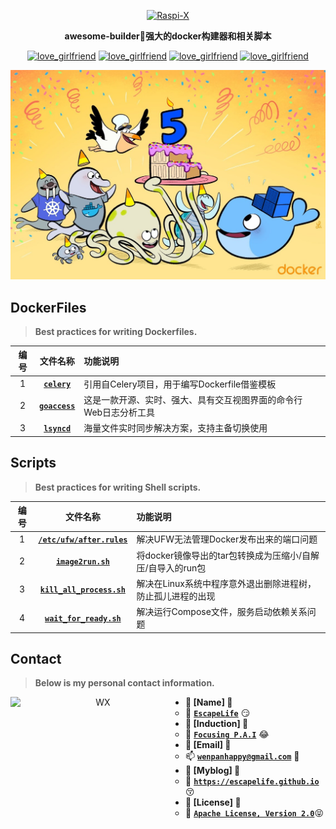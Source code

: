 <p align=center>
  <a href="https://github.com/EscapeLife/love_girlfriend.git">
    <img src="https://escapelife-1257414824.cos.ap-shanghai.myqcloud.com/never-forget-why-you-started.gif" width="680" height="120" alt="Raspi-X" >
  </a>
</p>

<p align=center>
  <b>awesome-builder🐚强大的docker构建器和相关脚本</b>
</p>

<p align="center">
  <a href="https://github.com/EscapeLife/awesome-builder.git"><img src="https://img.shields.io/badge/Project-love_girlfriend-green.svg?style=for-the-badge&logo=ubuntu" alt="love_girlfriend"></a>
  <a href="https://github.com/EscapeLife/awesome-builder.git"><img src="https://img.shields.io/badge/Author-Escape-orange.svg?style=for-the-badge&logo=vim" alt="love_girlfriend"></a>
  <a href="https://github.com/EscapeLife/awesome-builder.git"><img src="https://img.shields.io/badge/Languages-Python-yellow.svg?style=for-the-badge&logo=python" alt="love_girlfriend"></a>
  <a href="https://github.com/EscapeLife/awesome-builder.git"><img src="https://img.shields.io/badge/Contributions-Weclone-blue.svg?style=for-the-badge&logo=coffeescript" alt="love_girlfriend"></a>
</p>

<p align=center>
  <a href="https://github.com/EscapeLife/DotFiles.git">
    <img src="https://github.com/EscapeLife/awesome-builder/blob/master/images/awesome-docker.jpg" >
  </a>
</p>


## DockerFiles

> **Best practices for writing Dockerfiles.**

| 编号 | 文件名称 | 功能说明 |
| :-----: | :-----: | :----- |
| 1 | [**`celery`**](https://github.com/EscapeLife/awesome-builder/tree/master/DockerFiles/celery) | 引用自Celery项目，用于编写Dockerfile借鉴模板 |
| 2 | [**`goaccess`**](https://github.com/EscapeLife/awesome-builder/tree/master/DockerFiles/goaccess) | 这是一款开源、实时、强大、具有交互视图界面的命令行Web日志分析工具 |
| 3 | [**`lsyncd`**](https://github.com/EscapeLife/awesome-builder/tree/master/DockerFiles/lsyncd) | 海量文件实时同步解决方案，支持主备切换使用 |


## Scripts

> **Best practices for writing Shell scripts.**

| 编号 | 文件名称 | 功能说明 |
| :-----: | :-----: | :----- |
| 1 | [**`/etc/ufw/after.rules`**](https://github.com/EscapeLife/awesome-builder/blob/master/Scripts/after.rules) | 解决UFW无法管理Docker发布出来的端口问题 |
| 2 | [**`image2run.sh`**](https://github.com/EscapeLife/awesome-builder/blob/master/Scripts/image2run.sh) | 将docker镜像导出的tar包转换成为压缩小/自解压/自导入的run包 |
| 3 | [**`kill_all_process.sh`**](https://github.com/EscapeLife/awesome-builder/blob/master/Scripts/kill_all_process.sh) | 解决在Linux系统中程序意外退出删除进程树，防止孤儿进程的出现 |
| 4 | [**`wait_for_ready.sh`**](https://github.com/EscapeLife/awesome-builder/blob/master/Scripts/wait_for_ready.sh) | 解决运行Compose文件，服务启动依赖关系问题 |


## Contact

> **Below is my personal contact information.**

<p align="center">
    <img src="https://escapelife-1257414824.cos.ap-shanghai.myqcloud.com/escape-wechat-qrcode-1.gif" width="280" height="280" alt="WX" align="left" />
</p>

- **💭 [Name] 💭**
  - 🐠 **[`EscapeLife`](https://escapelife.github.io)** 😏
- **💭 [Induction] 💭**
  - 🏦 **[`Focusing P.A.I`](https://paodingai.com/)** 😂
- **💭 [Email] 💭**
  - 📫 **[`wenpanhappy@gmail.com`](https://escapelife.github.io)** 🤔
- **💭 [Myblog] 💭**
  - 🍺 **[`https://escapelife.github.io`](https://escapelife.github.io)** 😚
- **💭 [License] 💭**
  - 🚧 [**`Apache License, Version 2.0`**](http://www.apache.org/licenses/LICENSE-2.0.html)😝
